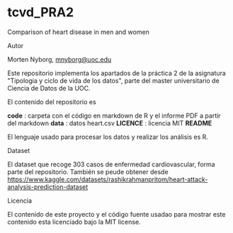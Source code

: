 # tcvd_PRA2

Comparison of heart disease in men and women 

Autor

Morten Nyborg, mnyborg@uoc.edu


Este repositorio implementa los apartados de la práctica 2 de la asignatura "Tipologia y ciclo de vida de los datos", 
parte del master universitario de Ciencia de Datos de la UOC.

El contenido del repositorio es 

**code** : carpeta con el código en markdown de R y el informe PDF a partir del markdown
**data** : datos heart.csv
**LICENCE** : licencia MIT
**README**

El lenguaje usado para procesar los datos y realizar los análisis es R. 

Dataset

El dataset que recoge 303 casos de enfermedad cardiovascular, forma parte del repositorio. También se peude obtener desde https://www.kaggle.com/datasets/rashikrahmanpritom/heart-attack-analysis-prediction-dataset


Licencia

El contenido de este proyecto y el código fuente usadao para mostrar este contenido esta licenciado bajo la MIT license.